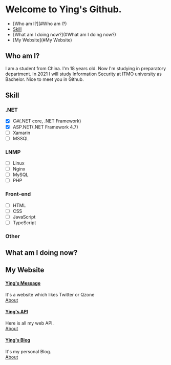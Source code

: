 # Welcome to Ying's Github.
- [Who am I?](#Who am I?)  
- [Skill](#Skill)  
- [What am I doing now?](#What am I doing now?)  
- [My Website](#My Website) 

## Who am I?
I am a student from China. I'm 18 years old. Now I'm studying in preparatory department. In 2021 I will study Information Security at ITMO university as Bachelor. Nice to meet you in Github.

## Skill

### .NET
- [x] C#(.NET core, .NET Framework)  
- [x] ASP.NET(.NET Framework 4.7)  
- [ ] Xamarin  
- [ ] MSSQL  

### LNMP
- [ ] Linux  
- [ ] Nginx  
- [ ] MySQL  
- [ ] PHP  

### Front-end
- [ ] HTML  
- [ ] CSS  
- [ ] JavaScript  
- [ ] TypeScript  

### Other

## What am I doing now?

## My Website

#### [Ying's Message](https://www.ranying.xyz)  
It's a website which likes Twitter or Qzone  
[About]()  

#### [Ying's API](https://apis.ranying.xyz)  
Here is all my web API.  
[About]()  

#### [Ying's Blog](https://blog.ranying.xyz)  
It's my personal Blog.  
[About]()  
